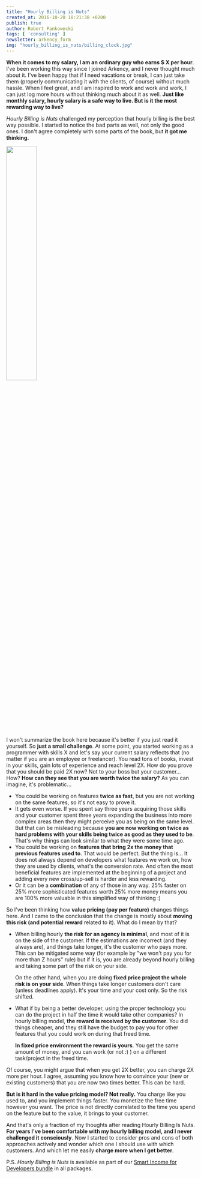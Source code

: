```yaml
---
title: "Hourly Billing is Nuts"
created_at: 2016-10-20 18:21:38 +0200
publish: true
author: Robert Pankowecki
tags: [ 'consulting' ]
newsletter: arkency_form
img: "hourly_billing_is_nuts/billing_clock.jpg"
---
```


**When it comes to my salary, I am an ordinary guy who earns $ X per hour**. I've been working this way since I joined Arkency, and I never thought much about it. I've been happy that if I need vacations or break, I can just take them (properly communicating it with the clients, of course) without much hassle. When I feel great, and I am inspired to work and work and work, I can just log more hours without thinking much about it as well. **Just like monthly salary, hourly salary is a safe way to live. But is it the most rewarding way to live?**  
  
_Hourly Billing is Nuts_ challenged my perception that hourly billing is the best way possible. I started to notice the bad parts as well, not only the good ones. I don't agree completely with some parts of the book, but **it got me thinking.**

<!-- more -->

<img src="https://gallery.mailchimp.com/1bb42b52984bfa86e2ce35215/images/a8859d34-bcba-4c51-acec-07e3adfcdc30.jpg" width="40%">

I won't summarize the book here because it's better if you just read it yourself. So **just a small challenge**. At some point, you started working as a programmer with skills X and let's say your current salary reflects that (no matter if you are an employee or freelancer). You read tons of books, invest in your skills, gain lots of experience and reach level 2X. How do you prove that you should be paid 2X now? Not to your boss but your customer... How? **How can they see that you are worth twice the salary?** As you can imagine, it's problematic...

* You could be working on features **twice as fast**, but you are not working on the same features, so it's not easy to prove it.  
* It gets even worse. If you spent say three years acquiring those skills and your customer spent three years expanding the business into more complex areas then they might perceive you as being on the same level. But that can be misleading because **you are now working on twice as hard problems with your skills being twice as good as they used to be**. That's why things can look similar to what they were some time ago.  
* You could be working on **features that bring 2x the money that previous features used to**. That would be perfect. But the thing is... It does not always depend on developers what features we work on, how they are used by clients, what's the conversion rate. And often the most beneficial features are implemented at the beginning of a project and adding every new cross/up-sell is harder and less rewarding.  
* Or it can be a **combination** of any of those in any way. 25% faster on 25% more sophisticated features worth 25% more money means you are 100% more valuable in this simplified way of thinking :)
  
So I've been thinking how **value pricing (pay per feature)** changes things here. And I came to the conclusion that the change is mostly about **moving this risk (and potential reward** related to it). What do I mean by that?

* When billing hourly **the risk for an agency is minimal**, and most of it is on the side of the customer. If the estimations are incorrect (and they always are), and things take longer, it's the customer who pays more. This can be mitigated some way (for example by "we won't pay you for more than Z hours" rule) but if it is, you are already beyond hourly billing and taking some part of the risk on your side.  
  
    On the other hand, when you are doing **fixed price project the whole risk is on your side**. When things take longer customers don't care (unless deadlines apply). It's your time and your cost only. So the risk shifted.  
 
* What if by being a better developer, using the proper technology you can do the project in half the time it would take other companies? In hourly billing model, **the reward is received by the customer**. You did things cheaper, and they still have the budget to pay you for other features that you could work on during that freed time.  
  
    **In fixed price environment the reward is yours**. You get the same amount of money, and you can work (or not :) ) on a different task/project in the freed time.
  
Of course, you might argue that when you get 2X better, you can charge 2X more per hour. I agree, assuming you know how to convince your (new or existing customers) that you are now two times better. This can be hard.  
  
**But is it hard in the value pricing model? Not really.** You charge like you used to, and you implement things faster. You monetize the free time however you want. The price is not directly correlated to the time you spend on the feature but to the value, it brings to your customer.  
  
And that's only a fraction of my thoughts after reading Hourly Billing Is Nuts. **For years I've been comfortable with my hourly billing model, and I never challenged it consciously**. Now I started to consider pros and cons of both approaches actively and wonder which one I should use with which customers. And which let me easily **charge more when I get better**.  
  
P.S. _Hourly Billing is Nuts_ is available as part of our [Smart Income for Developers bundle](http://www.smartincomefordevelopers.com/) in all packages. 
